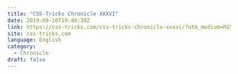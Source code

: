 ```yaml
---
title: "CSS-Tricks Chronicle XXXVI"
date: 2019-09-16T19:48:39Z
link: https://css-tricks.com/css-tricks-chronicle-xxxvi/?utm_medium=RSS&utm_source=news.12bit.vn
site: css-tricks.com
language: English
category:
  - Chronicle
draft: false
---
```

